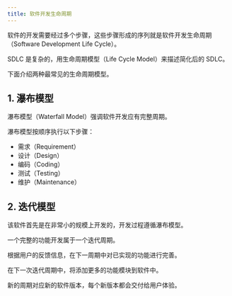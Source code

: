 ```yaml
---
title: 软件开发生命周期
---
```


软件的开发需要经过多个步骤，这些步骤形成的序列就是软件开发生命周期（Software Development Life Cycle）。

SDLC 是复杂的，用生命周期模型（Life Cycle Model）来描述简化后的 SDLC。

下面介绍两种最常见的生命周期模型。

## 1. 瀑布模型

瀑布模型（Waterfall Model）强调软件开发应有完整周期。

瀑布模型按顺序执行以下步骤：

- 需求（Requirement）
- 设计（Design）
- 编码（Coding）
- 测试（Testing）
- 维护（Maintenance）

## 2. 迭代模型

该软件首先是在非常小的规模上开发的，开发过程遵循瀑布模型。

一个完整的功能开发属于一个迭代周期。

根据用户的反馈信息，在下一周期中对已实现的功能进行完善。

在下一次迭代周期中，将添加更多的功能模块到软件中。

新的周期对应新的软件版本，每个新版本都会交付给用户体验。